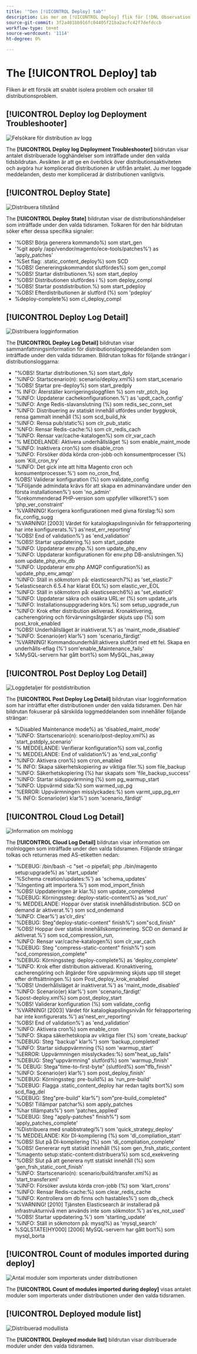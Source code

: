 ```yaml
---
title: '"Den [!UICONTROL Deploy] tab"'
description: Läs mer om [!UICONTROL Deploy] flik för [!DNL Observation for Adobe Commerce].
source-git-commit: 3f2a401bb916fc04405f21ba2acfc42f7defdccb
workflow-type: tm+mt
source-wordcount: '1114'
ht-degree: 0%

---
```


# The [!UICONTROL Deploy] tab

Fliken är ett försök att snabbt isolera problem och orsaker till distributionsproblem.

## [!UICONTROL Deploy log Deployment Troubleshooter]

![Felsökare för distribution av logg](../../assets/tools/observation-for-adobe-commerce/deploy-tab-1.jpg)

The **[!UICONTROL Deploy log Deployment Troubleshooter]** bildrutan visar antalet distribuerade logghändelser som inträffade under den valda tidsbildrutan. Avsikten är att ge en överblick över distributionsaktiviteten och avgöra hur komplicerad distributionen är utifrån antalet. Ju mer loggade meddelanden, desto mer komplicerad är distributionen vanligtvis.

## [!UICONTROL Deploy State]

![Distribuera tillstånd](../../assets/tools/observation-for-adobe-commerce/deploy-tab-2.jpg)

The **[!UICONTROL Deploy State]** bildrutan visar de distributionshändelser som inträffade under den valda tidsramen. Tolkaren för den här bildrutan söker efter dessa specifika signaler:

* &#39;%OBS! Börja generera kommando%) som start_gen
* &#39;%git apply /app/vendor/magento/ece-tools/patches%&#39;) as &#39;apply_patches&#39;
* &#39;%Set flag: .static_content_deploy%) som SCD
* &#39;%OBS! Genereringskommandot slutfördes%) som gen_compl
* &#39;%OBS! Startar distributionen.%) som start_deploy
* &#39;%OBS! Distributionen slutfördes i %) som deploy_compl
* &#39;%OBS! Startar postdistribution.%) som start_pdeploy
* &#39;%OBS! Efterdistributionen är slutförd (%) som &#39;pdeploy&#39;
* %deploy-complete%) som cl_deploy_compl

## [!UICONTROL Deploy Log Detail]

![Distribuera logginformation](../../assets/tools/observation-for-adobe-commerce/deploy-tab-3.jpg)

The **[!UICONTROL Deploy Log Detail]** bildrutan visar sammanfattningsinformation för distributionsloggmeddelanden som inträffade under den valda tidsramen. Bildrutan tolkas för följande strängar i distributionsloggarna:

* &quot;%OBS! Startar distributionen.%) som start_dply
* &#39;%INFO: Startscenario(n): scenario/deploy.xml%) som start_scenario
* &#39;%OBS! Startar pre-deploy%) som start_predply
* &#39;% INFO: Återställer korrigeringsloggfilen %) som rstr_ptch_log
* &#39;%INFO: Uppdaterar cachekonfigurationen.%&#39;) as &#39;updt_cach_config&#39;
* &#39;%INFO: Ange Redis-slavanslutning (%) som redis_sec_conn_set
* &#39;%INFO: Distribuering av statiskt innehåll utfördes under byggkrok, rensa gammalt innehåll (%) som scd_build_hk
* &#39;%INFO: Rensa pub/static%) som clr_pub_static
* &#39;%NFO: Rensar Redis-cache:%) som clr_redis_cach
* &#39;%INFO: Rensar var/cache-katalogen%) som clr_var_cach
* &#39;% MEDDELANDE: Aktivera underhållsläget %) som enable_maint_mode
* &#39;%INFO: Inaktivera cron%) som disable_cron
* &#39;%INFO: Försöker döda körda cron-jobb och konsumentprocesser (%) som &#39;Kill_cron_try&#39;
* &#39;%INFO: Det gick inte att hitta Magento cron och konsumentprocesser.%&#39;) som no_cron_fnd,
* %OBS! Validerar konfiguration (%) som validate_config
* &#39;%Följande admindata krävs för att skapa en adminanvändare under den första installationen%&#39;) som &#39;no_admin&#39;
* &#39;%rekommenderad PHP-version som uppfyller villkoret%&#39;) som &#39;php_ver_constraint&#39;
* &#39;%VARNING! Korrigera konfigurationen med givna förslag:%) som fix_config_sugg
* &#39;%VARNING! [2003] Värdet för katalogkapslingsnivån för felrapportering har inte konfigurerats.%&#39;) as&#39;nest_err_reporting&#39;
* &#39;%OBS! End of validation%&#39;) as &#39;end_validation&#39;
* &#39;%OBS! Startar uppdatering.%) som start_update
* &#39;%INFO: Uppdaterar env.php.%) som update_php_env
* &#39;%INFO: Uppdaterar konfigurationen för env.php DB-anslutningen.%) som update_php_env_db
* &#39;%INFO: Uppdaterar env.php AMQP configuration%) as &#39;update_php_env_amqp&#39;
* &#39;%INFO: Ställ in sökmotorn på: elasticsearch7%) as &#39;set_elastic7&#39;
* %elasticsearch 6.5.4 har klarat EOL%) som elastic_ver_EOL
* &#39;%INFO: Ställ in sökmotorn på: elasticsearch6%) as &#39;set_elastic6&#39;
* &#39;%INFO: Uppdaterar säkra och osäkra URL:er (%) som update_urls
* &#39;%INFO: Installationsuppgradering körs.%) som setup_upgrade_run
* &#39;%INFO: Krok efter distribution aktiverad. Kronaktivering, cacherengöring och förvärvningsåtgärder skjuts upp (%) som post_krok_enabled
* &#39;%OBS! Underhållsläget är inaktiverat.%&#39;) as &#39;maint_mode_disabled&#39;
* &#39;%INFO: Scenario(er) klar%&#39;) som &#39;scenario_färdigt&#39;
* &#39;%VARNING! Kommandounderhåll:aktivera slutfört med ett fel. Skapa en underhålls-eflag (%&#39;) som&#39;enable_Maintenance_fails&#39;
* %MySQL-servern har gått bort%) som MySQL_has_away

## [!UICONTROL Post Deploy Log Detail]

![Loggdetaljer för postdistribution](../../assets/tools/observation-for-adobe-commerce/deploy-tab-4.jpg)

The **[!UICONTROL Post Deploy Log Detail]** bildrutan visar logginformation som har inträffat efter distributionen under den valda tidsramen. Den här bildrutan fokuserar på särskilda loggmeddelanden som innehåller följande strängar:

* %Disabled Maintenance mode%) as &#39;disabled_maint_mode&#39;
* &#39;%INFO: Startscenario(n): scenario/post-deploy.xml%) as &#39;start_pstdply_scenario&#39;
* &#39;% MEDDELANDE: Verifierar konfiguration%) som val_config
* &#39;% MEDDELANDE: End of validation%&#39;) as &#39;end_val_config&#39;
* &#39;%INFO: Aktivera cron%) som cron_enabled
* &#39;% INFO: Skapa säkerhetskopiering av viktiga filer.%) som file_backup
* &#39;%INFO: Säkerhetskopiering (%) har skapats som &#39;file_backup_success&#39;
* &#39;%INFO: Startar siduppvärmning (%) som pg_warmup_start
* &#39;%INFO: Uppvärmd sida:%) som warmed_up_pg
* &#39;%ERROR: Uppvärmningen misslyckades:%) som varmt_upp_pg_err
* &#39;% INFO: Scenario(er) klar%&#39;) som &#39;scenario_färdigt&#39;

## [!UICONTROL Cloud Log Detail]

![Information om molnlogg](../../assets/tools/observation-for-adobe-commerce/deploy-tab-5.jpg)

The **[!UICONTROL Cloud Log Detail]** bildrutan visar information om molnloggen som inträffade under den valda tidsramen. Följande strängar tolkas och returneras med AS-etiketten nedan:

* &#39;%DEBUG: /bin/bash -c &quot;set -o pipefail; php ./bin/magento setup:upgrade%) as &#39;start_update&#39;
* &#39;%Schema creation/updates:%&#39;) as &#39;schema_updates&#39;
* &#39;%Ingenting att importera.%&#39;) som mod_import_finish
* &#39;%OBS! Uppdateringen är klar.%) som update_completed
* &#39;%DEBUG: Körningssteg: deploy-static-content%) as &#39;scd_run&#39;
* &#39;% MEDDELANDE: Hoppar över statisk innehållsdistribution. SCD on demand är aktiverat.%&#39;) som scd_ondemand
* &#39;%INFO: Clear%&#39;) as&#39;clr_dirs&#39;
* &#39;%DEBUG: Steg&quot;deploy-static-content&quot; finish%&quot;) som&quot;scd_finish&quot;
* &#39;%OBS! Hoppar över statisk innehållskomprimering. SCD on demand är aktiverat.%&#39;) som scd_compression_run,
* &#39;%INFO: Rensar var/cache-katalogen%) som clr_var_cach
* &#39;%DEBUG: Steg &quot;compress-static-content&quot; finish%&quot;) som &quot;scd_compression_complete&quot;
* &#39;%DEBUG: Körningssteg: deploy-complete%) as &#39;deploy_complete&#39;
* &#39;%INFO: Krok efter distribution aktiverad. Kronaktivering, cacherengöring och åtgärder före uppvärmning skjuts upp till steget efter driftsättningen.%) som Post_deploy_krok_enabled
* &#39;%OBS! Underhållsläget är inaktiverat.%&#39;) as &#39;maint_mode_disabled&#39;
* &#39;%INFO: Scenario(er) klar%&#39;) som &#39;scenario_färdigt&#39;
* %post-deploy.xml%) som post_deploy_start
* &#39;%OBS! Validerar konfiguration (%) som validate_config
* &#39;%VARNING! [2003] Värdet för katalogkapslingsnivån för felrapportering har inte konfigurerats.%&#39;) as&#39;nest_err_reporting&#39;
* &#39;%OBS! End of validation%&#39;) as &#39;end_validation&#39;
* &#39;%INFO: Aktivera cron%) som enable_cron
* &#39;%INFO: Skapa säkerhetskopia av viktiga filer (%) som &#39;create_backup&#39;
* &#39;%DEBUG: Steg &quot;backup&quot; klar%&quot;) som &#39;backup_completed&#39;
* &#39;%INFO: Startar siduppvärmning (%) som &#39;warmup_start&#39;
* &#39;%ERROR: Uppvärmningen misslyckades:%) som&quot;heat_up_fails&quot;
* &#39;%DEBUG: Steg&quot;uppvärmning&quot; slutförd%) som &#39;warmup_finish&#39;
* &#39;% DEBUG: Stega&quot;time-to-first-byte&quot; (slutförd%) som&quot;tfb_finish&quot;
* &#39;%INFO: Scenario(er) klar%&#39;) som post_deploy_finish&#39;
* &#39;%DEBUG: Körningssteg: pre-build%) as &#39;run_pre-build&#39;
* &#39;%DEBUG: Flagga .static_content_deploy har redan tagits bort%) som scd_flag_del
* &#39;%DEBUG: Steg&quot;pre-build&quot; klar%&quot;) som&quot;pre-build_completed&quot;
* &#39;%OBS! Tillämpar patchar%) som apply_patches
* &#39;%har tillämpats%&#39;) som &#39;patches_applied&#39;
* &#39;%DEBUG: Steg &quot;apply-patches&quot; finish%&quot;) som &#39;apply_patches_complete&#39;
* &#39;%Distribuera med snabbstrategi%&#39;) som &#39;quick_strategy_deploy&#39;
* &#39;% MEDDELANDE: Kör DI-kompilering (%) som &#39;di_compliation_start&#39;
* &#39;%OBS! Slut på DI-kompilering (%) som &#39;di_compliation_complete&#39;
* &#39;%OBS! Genererar nytt statiskt innehåll (%) som gen_frsh_static_content
* &#39;%magento setup:static-content:distribuera%) som scd_exekvering
* &#39;%OBS! Slut på att generera nytt statiskt innehåll (%) som &#39;gen_frsh_static_cont_finish&#39;
* &#39;%INFO: Startscenario(n): scenario/build/transfer.xml%) as &#39;start_transferxml&#39;
* &#39;%INFO: Försöker avsluta körda cron-jobb (%) som &#39;klart_crons&#39;
* &#39;%INFO: Rensar Redis-cache:%) som clear_redis_cache
* &#39;%INFO: Kontrollera om db finns och hastables%&#39;) som db_check
* &#39;%VARNING! [2010] Tjänsten Elasticsearch är installerad på infrastrukturnivå men används inte som sökmotor.%&#39;) as&#39;es_not_used&#39;
* &#39;%OBS! Startar uppdatering.%&#39;) som &#39;starting_update&#39;
* &#39;%INFO: Ställ in sökmotorn på: mysql%) as &#39;mysql_search&#39;
* %SQLSTATE[HY000] [2006] MySQL-servern har gått bort%) som mysql_borta

## [!UICONTROL Count of modules imported during deploy]

![Antal moduler som importerats under distributionen](../../assets/tools/observation-for-adobe-commerce/deploy-tab-6.jpg)

The **[!UICONTROL Count of modules imported during deploy]** visas antalet moduler som importerats under distributionen under den valda tidsramen.

## [!UICONTROL Deployed module list]

![Distribuerad modullista](../../assets/tools/observation-for-adobe-commerce/deploy-tab-7.jpg)

The **[!UICONTROL Deployed module list]** bildrutan visar distribuerade moduler under den valda tidsramen.

